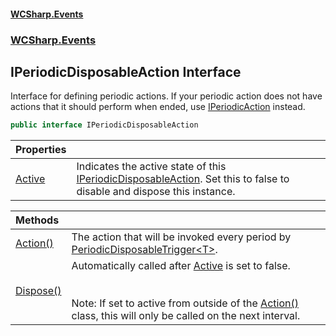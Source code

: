 #### [WCSharp.Events](README.md 'README')
### [WCSharp.Events](WCSharp.Events.md 'WCSharp.Events')

## IPeriodicDisposableAction Interface

Interface for defining periodic actions. If your periodic action does not have actions that it should perform when ended, use [IPeriodicAction](WCSharp.Events.IPeriodicAction.md 'WCSharp.Events.IPeriodicAction') instead.

```csharp
public interface IPeriodicDisposableAction
```

| Properties | |
| :--- | :--- |
| [Active](WCSharp.Events.IPeriodicDisposableAction.Active.md 'WCSharp.Events.IPeriodicDisposableAction.Active') | Indicates the active state of this [IPeriodicDisposableAction](WCSharp.Events.IPeriodicDisposableAction.md 'WCSharp.Events.IPeriodicDisposableAction'). Set this to false to disable and dispose this instance. |

| Methods | |
| :--- | :--- |
| [Action()](WCSharp.Events.IPeriodicDisposableAction.Action().md 'WCSharp.Events.IPeriodicDisposableAction.Action()') | The action that will be invoked every period by [PeriodicDisposableTrigger&lt;T&gt;](WCSharp.Events.PeriodicDisposableTrigger_T_.md 'WCSharp.Events.PeriodicDisposableTrigger<T>'). |
| [Dispose()](WCSharp.Events.IPeriodicDisposableAction.Dispose().md 'WCSharp.Events.IPeriodicDisposableAction.Dispose()') | Automatically called after [Active](WCSharp.Events.IPeriodicDisposableAction.Active.md 'WCSharp.Events.IPeriodicDisposableAction.Active') is set to false.<br/><br/><br/>Note: If set to active from outside of the [Action()](WCSharp.Events.IPeriodicDisposableAction.Action().md 'WCSharp.Events.IPeriodicDisposableAction.Action()') class, this will only be called on the next interval. |
